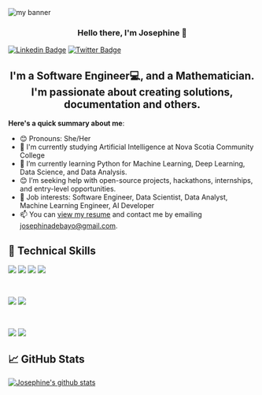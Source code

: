 <img align="center" src="https://user-images.githubusercontent.com/68714280/184132017-1e0305ea-333b-41f5-843a-660b59f59141.png" alt="my banner">

<h3 align="center">
Hello there, I'm Josephine 👋
</h3>

 [![Linkedin Badge](https://img.shields.io/badge/-josephineadebayo-blue?style=for-the-badge&logo=Linkedin&logoColor=white&link=https://www.linkedin.com/in/josephine-adebayo-25562b1b1)](https://www.linkedin.com/in/josephine-adebayo-25562b1b1) [![Twitter Badge](https://img.shields.io/badge/-@josephinadebay2-1ca0f1?style=for-the-badge&logo=twitter&logoColor=white&link=https://twitter.com/Josephinadebay2?t=VOnREFHviuM3cmM9SRzEeg&s=09)](https://twitter.com/Josephinadebay2?t=VOnREFHviuM3cmM9SRzEeg&s=09)

<h2 align="center">
I'm a Software Engineer💻, and a Mathematician. I'm passionate about creating solutions, documentation and others.
</h2>

**Here's a quick summary about me**:

- 😊 Pronouns: She/Her
- 🔭 I'm currently studying Artificial Intelligence at Nova Scotia Community College
- 🌱 I’m currently learning Python for Machine Learning, Deep Learning, Data Science, and Data Analysis.
- 😊 I’m seeking help with open-source projects, hackathons, internships, and entry-level opportunities.
- 💼 Job interests: Software Engineer, Data Scientist, Data Analyst, Machine Learning Engineer, AI Developer
- 📫 You can [view my resume](https://acrobat.adobe.com/link/review?uri=urn:aaid:scds:US:faf3c89a-ba5c-36da-9d83-2b43712c464b) and contact me by emailing josephinadebayo@gmail.com.

## 💼 Technical Skills

![](https://img.shields.io/badge/Code-JavaScript-informational?style=flat&logo=JavaScript&color=F7DF1E)
![](https://img.shields.io/badge/Code-Python-informational?style=flat&logo=Python&color=003B57)
![](https://img.shields.io/badge/SQL-003B57)
![](https://img.shields.io/badge/Code-HTML5-informational?style=flat&logo=HTML5&color=E34F26)


</br>

![](https://img.shields.io/badge/Style-Bootstrap-informational?style=flat&logo=Bootstrap&color=7952B3)
![](https://img.shields.io/badge/Style-CSS3-informational?style=flat&logo=CSS3&color=1572B6)

</br>

![](https://img.shields.io/badge/Tools-Git-informational?style=flat&logo=Git&color=F05032)
![](https://img.shields.io/badge/Tools-GitHub-informational?style=flat&logo=GitHub&color=181717)

## 📈 GitHub Stats 

[![Josephine's github stats](https://github-readme-stats.vercel.app/api?username=Adebayojosephine)](https://github.com/Adebayojosephine)
